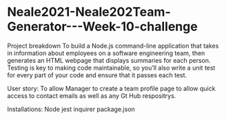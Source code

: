 # Neale2021-Neale202Team-Generator---Week-10-challenge

Project breakdown
To build a Node.js command-line application that takes in information about employees on a software engineering team, then generates an HTML webpage that displays summaries for each person. Testing is key to making code maintainable, so you’ll also write a unit test for every part of your code and ensure that it passes each test.

User story:
To allow Manager to create a team profile page to allow quick access to contact emails as well as any Gt Hub respositrys.

Installations:
Node
jest
inquirer
package.json

